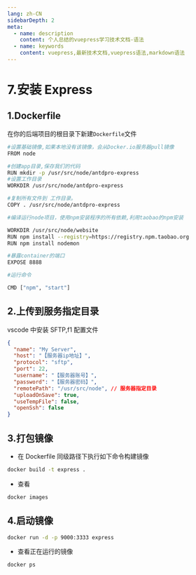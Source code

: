 ```yaml
---
lang: zh-CN
sidebarDepth: 2
meta:
  - name: description
    content: 个人总结的vuepress学习技术文档-语法
  - name: keywords
    content: vuepress,最新技术文档,vuepress语法,markdown语法
---
```


# 7.安装 Express

## 1.Dockerfile

在你的后端项目的根目录下新建`Dockerfile`文件

```bash
#设置基础镜像,如果本地没有该镜像，会从Docker.io服务器pull镜像
FROM node

#创建app目录,保存我们的代码
RUN mkdir -p /usr/src/node/antdpro-express
#设置工作目录
WORKDIR /usr/src/node/antdpro-express

#复制所有文件到 工作目录。
COPY . /usr/src/node/antdpro-express

#编译运行node项目，使用npm安装程序的所有依赖,利用taobao的npm安装

WORKDIR /usr/src/node/website
RUN npm install --registry=https://registry.npm.taobao.org
RUN npm install nodemon

#暴露container的端口
EXPOSE 8888

#运行命令

CMD ["npm", "start"]
```

## 2.上传到服务指定目录

vscode 中安装 SFTP,f1 配置文件

```json
{
  "name": "My Server",
  "host": "【服务器ip地址】",
  "protocol": "sftp",
  "port": 22,
  "username": "【服务器账号】",
  "password": "【服务器密码】",
  "remotePath": "/usr/src/node", // 服务器指定目录
  "uploadOnSave": true,
  "useTempFile": false,
  "openSsh": false
}
```

## 3.打包镜像

- 在 Dockerfile 同级路径下执行如下命令构建镜像

```bash
docker build -t express .
```

- 查看

```bash
docker images
```

## 4.启动镜像

```bash
docker run -d -p 9000:3333 express
```

- 查看正在运行的镜像

```bash
docker ps
```
